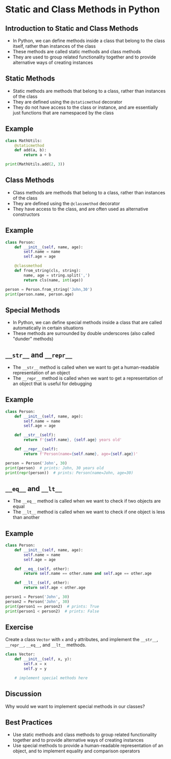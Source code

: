 Static and Class Methods in Python
=================================

Introduction to Static and Class Methods
----------------------------------------

- In Python, we can define methods inside a class that belong to the class itself, rather than instances of the class
- These methods are called static methods and class methods
- They are used to group related functionality together and to provide alternative ways of creating instances

Static Methods
--------------

- Static methods are methods that belong to a class, rather than instances of the class
- They are defined using the `@staticmethod` decorator
- They do not have access to the class or instance, and are essentially just functions that are namespaced by the class

Example
-------

```python
class MathUtils:
    @staticmethod
    def add(a, b):
        return a + b

print(MathUtils.add(2, 3))
```

Class Methods
-------------

- Class methods are methods that belong to a class, rather than instances of the class
- They are defined using the `@classmethod` decorator
- They have access to the class, and are often used as alternative constructors

Example
-------

```python
class Person:
    def __init__(self, name, age):
        self.name = name
        self.age = age

    @classmethod
    def from_string(cls, string):
        name, age = string.split(',')
        return cls(name, int(age))

person = Person.from_string('John,30')
print(person.name, person.age)
```

Special Methods
--------------

- In Python, we can define special methods inside a class that are called automatically in certain situations
- These methods are surrounded by double underscores (also called "dunder" methods)

`__str__` and `__repr__`
-------------------------

- The `__str__` method is called when we want to get a human-readable representation of an object
- The `__repr__` method is called when we want to get a representation of an object that is useful for debugging

Example
-------

```python
class Person:
    def __init__(self, name, age):
        self.name = name
        self.age = age

    def __str__(self):
        return f'{self.name}, {self.age} years old'

    def __repr__(self):
        return f'Person(name={self.name}, age={self.age})'

person = Person('John', 30)
print(person)  # prints: John, 30 years old
print(repr(person))  # prints: Person(name=John, age=30)
```

`__eq__` and `__lt__`
----------------------

- The `__eq__` method is called when we want to check if two objects are equal
- The `__lt__` method is called when we want to check if one object is less than another

Example
-------

```python
class Person:
    def __init__(self, name, age):
        self.name = name
        self.age = age

    def __eq__(self, other):
        return self.name == other.name and self.age == other.age

    def __lt__(self, other):
        return self.age < other.age

person1 = Person('John', 30)
person2 = Person('John', 30)
print(person1 == person2)  # prints: True
print(person1 < person2)  # prints: False
```

Exercise
--------

Create a class `Vector` with `x` and `y` attributes, and implement the `__str__`, `__repr__`, `__eq__`, and `__lt__` methods.

```python
class Vector:
    def __init__(self, x, y):
        self.x = x
        self.y = y

    # implement special methods here
```

Discussion
----------

Why would we want to implement special methods in our classes?

Best Practices
--------------

- Use static methods and class methods to group related functionality together and to provide alternative ways of creating instances
- Use special methods to provide a human-readable representation of an object, and to implement equality and comparison operators
